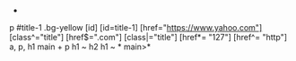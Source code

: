 *
p
#title-1
.bg-yellow
[id]
[id=title-1]
[href="https://www.yahoo.com"]
[class^="title"]
[href$=".com"]
[class|="title"]
[href*= "127"]
[href^= "http"]
a, p, h1
main + p
h1 ~ h2
h1 ~ *
main>*